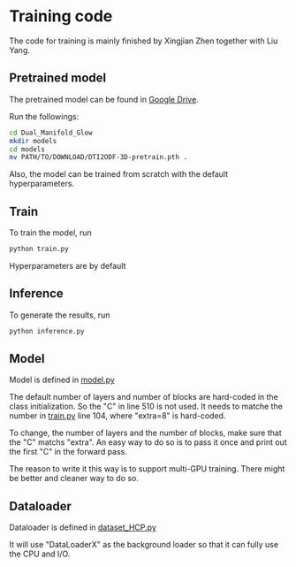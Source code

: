 # Training code 
The code for training is mainly finished by Xingjian Zhen together with Liu Yang.

## Pretrained model
The pretrained model can be found in [Google Drive](https://drive.google.com/file/d/1EkrzBANwr46OZ7anZ4QcM6KsYF7UJ09T/view?usp=sharing). 

Run the followings:
``` bash
cd Dual_Manifold_Glow
mkdir models
cd models
mv PATH/TO/DOWNLOAD/DTI2ODF-3D-pretrain.pth .
```

Also, the model can be trained from scratch with the default hyperparameters.

## Train
To train the model, run
``` bash
python train.py
```
Hyperparameters are by default

## Inference
To generate the results, run
``` bash
python inference.py
```

## Model
Model is defined in [model.py](model.py)

The default number of layers and number of blocks are hard-coded in the class initialization. So the "C" in line 510 is not used. 
It needs to matche the number in [train.py](train.py) line 104, where "extra=8" is hard-coded. 

To change, the number of layers and the number of blocks, make sure that the "C" matchs "extra". 
An easy way to do so is to pass it once and print out the first "C" in the forward pass.

The reason to write it this way is to support multi-GPU training. There might be better and cleaner way to do so.

## Dataloader
Dataloader is defined in [dataset_HCP.py](dataset_HCP.py)

It will use "DataLoaderX" as the background loader so that it can fully use the CPU and I/O.
